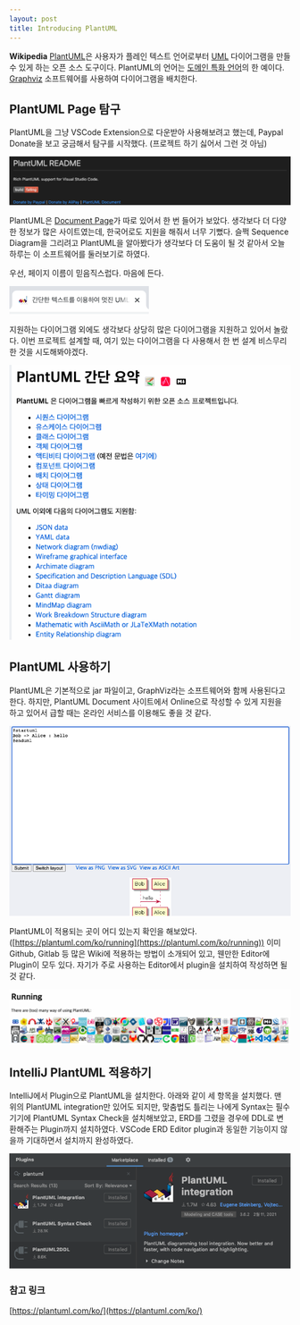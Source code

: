 ```yaml
---
layout: post
title: Introducing PlantUML
---
```


**Wikipedia**
[PlantUML](https://plantuml.com/ko/)은 사용자가 플레인 텍스트 언어로부터 [UML](https://ko.wikipedia.org/wiki/%ED%86%B5%ED%95%A9_%EB%AA%A8%EB%8D%B8%EB%A7%81_%EC%96%B8%EC%96%B4) 다이어그램을 만들 수 있게 하는 오픈 소스 도구이다. PlantUML의 언어는 [도메인 특화 언어](https://ko.wikipedia.org/wiki/%EB%8F%84%EB%A9%94%EC%9D%B8_%ED%8A%B9%ED%99%94_%EC%96%B8%EC%96%B4)의 한 예이다. [Graphviz](https://ko.wikipedia.org/wiki/Graphviz) 소프트웨어를 사용하여 다이어그램을 배치한다.  

## PlantUML Page 탐구

PlantUML을 그냥 VSCode Extension으로 다운받아 사용해보려고 했는데, Paypal Donate을 보고 궁금해서 탐구를 시작했다. (프로젝트 하기 싫어서 그런 것 아님)

![PlantUML VSCode Readme](/assets/img/21-02-17_1.png)

PlantUML은 [Document Page](https://plantuml.com/ko/)가 따로 있어서 한 번 들어가 보았다. 생각보다 더 다양한 정보가 많은 사이트였는데, 한국어로도 지원을 해줘서 너무 기뻤다. 슬쩍 Sequence Diagram을 그리려고 PlantUML을 알아봤다가 생각보다 더 도움이 될 것 같아서 오늘 하루는 이 소프트웨어를 둘러보기로 하였다.  

우선, 페이지 이름이 믿음직스럽다. 마음에 든다.  

![PlantUML Document Page](/assets/img/21-02-17_2.png)

지원하는 다이어그램 외에도 생각보다 상당히 많은 다이어그램을 지원하고 있어서 놀랐다. 이번 프로젝트 설계할 때, 여기 있는 다이어그램을 다 사용해서 한 번 설계 비스무리한 것을 시도해봐야겠다.  

![PlantUML Diagram Category](/assets/img/21-02-17_3.png)

## PlantUML 사용하기

PlantUML은 기본적으로 jar 파일이고, GraphViz라는 소프트웨어와 함께 사용된다고 한다. 하지만, PlantUML Document 사이트에서 Online으로 작성할 수 있게 지원을 하고 있어서 급할 때는 온라인 서비스를 이용해도 좋을 것 같다.  

![PlantUML Online](/assets/img/21-02-17_4.png)

PlantUML이 적용되는 곳이 어디 있는지 확인을 해보았다. ([https://plantuml.com/ko/running](https://plantuml.com/ko/running)) 이미 Github, Gitlab 등 많은 Wiki에 적용하는 방법이 소개되어 있고, 웬만한 Editor에 Plugin이 모두 있다. 자기가 주로 사용하는 Editor에서 plugin을 설치하여 작성하면 될 것 같다.  

![PlantUML Running](/assets/img/21-02-17_5.png)

## IntelliJ PlantUML 적용하기

IntelliJ에서 Plugin으로 PlantUML을 설치한다. 아래와 같이 세 항목을 설치했다. 맨 위의 PlantUML integration만 있어도 되지만, 맞춤법도 틀리는 나에게 Syntax는 필수기기에 PlantUML Syntax Check을 설치해보았고, ERD를 그렸을 경우에 DDL로 변환해주는 Plugin까지 설치하였다. VSCode ERD Editor plugin과 동일한 기능이지 않을까 기대하면서 설치까지 완성하였다.  

![PlantUML IntelliJ](/assets/img/21-02-17_6.png)

### 참고 링크

[https://plantuml.com/ko/](https://plantuml.com/ko/)  
